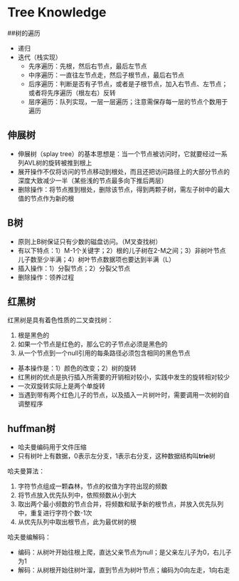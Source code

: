 # Tree Knowledge

##树的遍历
* 递归
* 迭代（栈实现）
  * 先序遍历：先根，然后右节点，最后左节点
  * 中序遍历：一直往左节点走，然后子根节点，最后右节点
  * 后序遍历：判断是否有子节点，或者是子根节点，加入右节点、左节点；或者将先序遍历（根左右）反转
  * 层序遍历：队列实现，一层一层遍历；注意需保存每一层的节点个数用于遍历

## 伸展树

* 伸展树（splay tree）的基本思想是：当一个节点被访问时，它就要经过一系列AVL树的旋转被推到根上
* 展开操作不仅将访问的节点移动到根处，而且还把访问路径上的大部分节点的深度大致减少一半（某些浅的节点最多向下推后两层）
* 删除操作：将节点推到根处，删除该节点，得到两颗子树，需左子树中的最大值的节点作为新的根

## B树

* 原则上B树保证只有少数的磁盘访问。（M叉查找树）
* 有以下特点：1）M-1个关键字；2）根的儿子树在2-M之间；3）非树叶节点儿子数至少半满；4）树叶节点数据项也要达到半满（L）
* 插入操作：1）分裂节点；2）分裂父节点
* 删除操作：领养过程

## 红黑树
红黑树是具有着色性质的二叉查找树：

1. 根是黑色的
2. 如果一个节点是红色的，那么它的子节点必须是黑色的
3. 从一个节点到一个null引用的每条路径必须包含相同的黑色节点

* 基本操作是：1）颜色的改变；2）树的旋转
* 红黑树的优点是执行插入所需要的开销相对较小，实践中发生的旋转相对较少
* 一次双旋转实际上是两个单旋转
* 当遇到带有两个红色儿子的节点，以及插入一片树叶时，需要调用一次树的自调整程序

## huffman树

* 哈夫曼编码用于文件压缩
* 只有树叶上有数据，0表示左分支，1表示右分支，这种数据结构叫**trie**树

哈夫曼算法：

1. 字符节点组成一颗森林，节点的权值为字符出现的频数
2. 将节点放入优先队列中，依照频数从小到大
3. 取出两个最小频数的节点合并，将频数和赋予新的根节点，并放入优先队列中，重复进行字符个数-1次
4. 从优先队列中取出根节点，此为最优树的根

哈夫曼编解码：
* 编码：从树叶开始往根上爬，直达父亲节点为null；是父亲左儿子为0，右儿子为1
* 解码：从树根开始往树叶溜，直到节点为树叶节点；编码为0向左走，1向右走
